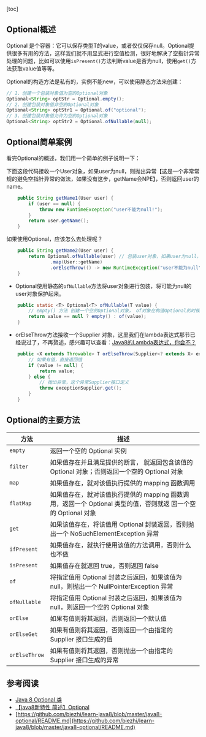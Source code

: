 [toc]

## Optional概述

Optional 是个容器：它可以保存类型T的value，或者仅仅保存null。Optional提供很多有用的方法，这样我们就不用显式进行空值检测，很好地解决了空指针异常处理的问题，比如可以使用`isPresent()`方法判断value是否为null，使用`get()`方法获取value值等等。

Optional的构造方法是私有的，实例不能new，可以使用静态方法来创建：

```java
// 1、创建一个包装对象值为空的Optional对象
Optional<String> optStr = Optional.empty();
// 2、创建包装对象值非空的Optional对象
Optional<String> optStr1 = Optional.of("optional");
// 3、创建包装对象值允许为空的Optional对象
Optional<String> optStr2 = Optional.ofNullable(null);
```

## Optional简单案例

看完Optional的概述，我们用一个简单的例子说明一下：

下面这段代码接收一个User对象，如果user为null，则抛出异常【这是一个非常常规的避免空指针异常的做法，如果没有这步，getName会NPE】，否则返回user的name。

```java
    public String getName1(User user) {
        if (user == null) {
            throw new RuntimeException("user不能为null!");
        }
        return user.getName();
    }
```

如果使用Optional，应该怎么去处理呢？

```java
    public String getName2(User user) {
        return Optional.ofNullable(user) // 包装user对象，如果user为null，则返回空的Optional对象
                .map(User::getName)
                .orElseThrow(() -> new RuntimeException("user不能为null"));// 如果有值则返回，没有则抛出异常。
    }
```

- Optional使用静态的`ofNullable`方法将user对象进行包装，将可能为null的user对象保护起来。

```java
    public static <T> Optional<T> ofNullable(T value) {
        // empty() 方法 创建一个空的Optional对象， of对象在构造Optional的时候，value如果weinull，会引发NPE
        return value == null ? empty() : of(value);
    }
```

- orElseThrow方法接收一个Supplier 对象，这里我们在lambda表达式那节已经说过了，不再赘述，感兴趣可以查看：[Java8的Lambda表达式，你会不？](https://blog.csdn.net/Sky_QiaoBa_Sum/article/details/110789826)

```java
    public <X extends Throwable> T orElseThrow(Supplier<? extends X> exceptionSupplier) throws X {
        // 如果有值，直接返回值
        if (value != null) {
            return value;
        } else {
            // 抛出异常，这个异常Supplier接口定义
            throw exceptionSupplier.get();
        }
    }
```

## Optional的主要方法

| 方法          | 描述                                                         |
| ------------- | ------------------------------------------------------------ |
| `empty`       | 返回一个空的 Optional 实例                                   |
| `filter`      | 如果值存在并且满足提供的断言， 就返回包含该值的 Optional 对象；否则返回一个空的 Optional 对象 |
| `map`         | 如果值存在，就对该值执行提供的 mapping 函数调用              |
| `flatMap`     | 如果值存在，就对该值执行提供的 mapping 函数调用，返回一个 Optional 类型的值，否则就返 回一个空的 Optional 对象 |
| `get`         | 如果该值存在，将该值用 Optional 封装返回，否则抛出一个 NoSuchElementException 异常 |
| `ifPresent`   | 如果值存在，就执行使用该值的方法调用，否则什么也不做         |
| `isPresent`   | 如果值存在就返回 true，否则返回 false                        |
| `of`          | 将指定值用 Optional 封装之后返回，如果该值为 null，则抛出一个 NullPointerException 异常 |
| `ofNullable`  | 将指定值用 Optional 封装之后返回，如果该值为 null，则返回一个空的 Optional 对象 |
| `orElse`      | 如果有值则将其返回，否则返回一个默认值                       |
| `orElseGet`   | 如果有值则将其返回，否则返回一个由指定的 Supplier 接口生成的值 |
| `orElseThrow` | 如果有值则将其返回，否则抛出一个由指定的 Supplier 接口生成的异常 |

## 参考阅读

- [Java 8 Optional 类](https://www.runoob.com/java/java8-optional-class.html)
- [【java8新特性 简述】Optional](https://www.jianshu.com/p/0fd4637a55a6)
- [https://github.com/biezhi/learn-java8/blob/master/java8-optional/README.md](https://github.com/biezhi/learn-java8/blob/master/java8-optional/README.md)